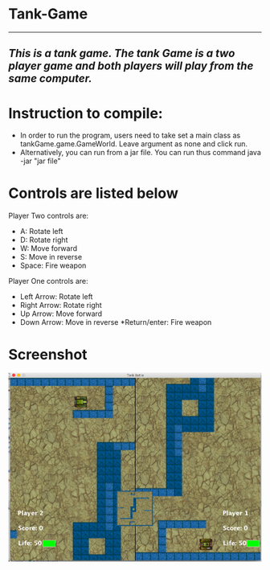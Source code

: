 # Tank-Game
---
***This is a tank game. The tank Game is a two player game and both players will play from the same computer.***
---
# Instruction to compile:
-  In order to run the program, users need to take set a main class as tankGame.game.GameWorld. Leave argument as none and click run. 
- Alternatively, you can run from a jar file. You can run thus command java -jar "jar file" 
# Controls are listed below
Player Two controls are: 
* A: Rotate left
* D: Rotate right
* W: Move forward
* S: Move in reverse 
* Space: Fire weapon

Player One controls are:
* Left Arrow: Rotate left
* Right Arrow: Rotate right
* Up Arrow: Move forward
* Down Arrow: Move in reverse 
*Return/enter: Fire weapon




# Screenshot 


![alt text](https://github.com/makkhay/TankGame/blob/master/game.png)
